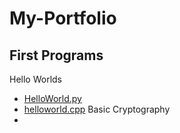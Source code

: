 # My-Portfolio
## First Programs
Hello Worlds
* [HelloWorld.py](https://raw.githubusercontent.com/ramperdan000/My-Portfolio/master/HelloWorld.py)
* [helloworld.cpp](https://raw.githubusercontent.com/ramperdan000/My-Portfolio/master/helloworld.cpp)
Basic Cryptography
* 

